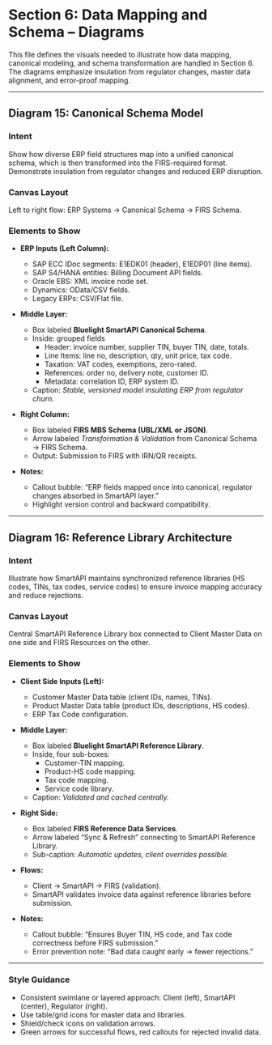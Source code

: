 # Section 6: Data Mapping and Schema – Diagrams

This file defines the visuals needed to illustrate how data mapping, canonical modeling, and schema transformation are handled in Section 6. The diagrams emphasize insulation from regulator changes, master data alignment, and error-proof mapping.

---

## Diagram 15: Canonical Schema Model

### Intent
Show how diverse ERP field structures map into a unified canonical schema, which is then transformed into the FIRS-required format. Demonstrate insulation from regulator changes and reduced ERP disruption.

### Canvas Layout
Left to right flow: ERP Systems → Canonical Schema → FIRS Schema.

### Elements to Show
- **ERP Inputs (Left Column):**
  - SAP ECC IDoc segments: E1EDK01 (header), E1EDP01 (line items).
  - SAP S4/HANA entities: Billing Document API fields.
  - Oracle EBS: XML invoice node set.
  - Dynamics: OData/CSV fields.
  - Legacy ERPs: CSV/Flat file.

- **Middle Layer:**
  - Box labeled **Bluelight SmartAPI Canonical Schema**.
  - Inside: grouped fields
    - Header: invoice number, supplier TIN, buyer TIN, date, totals.
    - Line Items: line no, description, qty, unit price, tax code.
    - Taxation: VAT codes, exemptions, zero-rated.
    - References: order no, delivery note, customer ID.
    - Metadata: correlation ID, ERP system ID.
  - Caption: *Stable, versioned model insulating ERP from regulator churn.*

- **Right Column:**
  - Box labeled **FIRS MBS Schema (UBL/XML or JSON)**.
  - Arrow labeled *Transformation & Validation* from Canonical Schema → FIRS Schema.
  - Output: Submission to FIRS with IRN/QR receipts.

- **Notes:**
  - Callout bubble: “ERP fields mapped once into canonical, regulator changes absorbed in SmartAPI layer.”
  - Highlight version control and backward compatibility.

---

## Diagram 16: Reference Library Architecture

### Intent
Illustrate how SmartAPI maintains synchronized reference libraries (HS codes, TINs, tax codes, service codes) to ensure invoice mapping accuracy and reduce rejections.

### Canvas Layout
Central SmartAPI Reference Library box connected to Client Master Data on one side and FIRS Resources on the other.

### Elements to Show
- **Client Side Inputs (Left):**
  - Customer Master Data table (client IDs, names, TINs).
  - Product Master Data table (product IDs, descriptions, HS codes).
  - ERP Tax Code configuration.

- **Middle Layer:**
  - Box labeled **Bluelight SmartAPI Reference Library**.
  - Inside, four sub-boxes:
    - Customer-TIN mapping.
    - Product-HS code mapping.
    - Tax code mapping.
    - Service code library.
  - Caption: *Validated and cached centrally.*

- **Right Side:**
  - Box labeled **FIRS Reference Data Services**.
  - Arrow labeled “Sync & Refresh” connecting to SmartAPI Reference Library.
  - Sub-caption: *Automatic updates, client overrides possible.*

- **Flows:**
  - Client → SmartAPI → FIRS (validation).
  - SmartAPI validates invoice data against reference libraries before submission.

- **Notes:**
  - Callout bubble: “Ensures Buyer TIN, HS code, and Tax code correctness before FIRS submission.”
  - Error prevention note: “Bad data caught early → fewer rejections.”

---

### Style Guidance
- Consistent swimlane or layered approach: Client (left), SmartAPI (center), Regulator (right).
- Use table/grid icons for master data and libraries.
- Shield/check icons on validation arrows.
- Green arrows for successful flows, red callouts for rejected invalid data.
